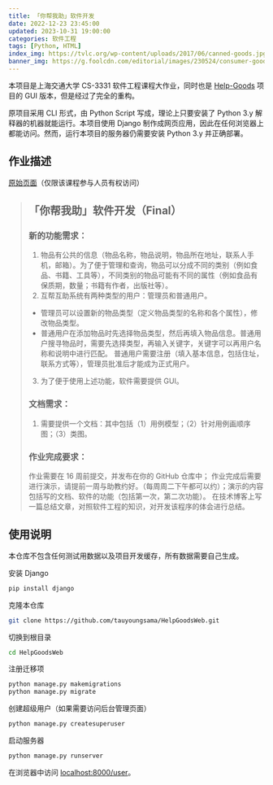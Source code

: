 ```yaml
---
title: 「你帮我助」软件开发
date: 2022-12-23 23:45:00
updated: 2023-10-31 19:00:00
categories: 软件工程
tags: [Python, HTML]
index_img: https://tvlc.org/wp-content/uploads/2017/06/canned-goods.jpg
banner_img: https://g.foolcdn.com/editorial/images/230524/consumer-goods.jpg
---
```


本项目是上海交通大学 CS-3331 软件工程课程大作业，同时也是 [Help-Goods](https://github.com/tau-young/Help-Goods) 项目的 GUI 版本，但是经过了完全的重构。

原项目采用 CLI 形式，由 Python Script 写成，理论上只要安装了 Python 3.y 解释器的机器就能运行。本项目使用 Django 制作成网页应用，因此在任何浏览器上都能访问。然而，运行本项目的服务器仍需要安装 Python 3.y 并正确部署。

## 作业描述

[原始页面](https://oc.sjtu.edu.cn/courses/48894/assignments/193007)（仅限该课程参与人员有权访问）

> ## 「你帮我助」软件开发（Final）
>
> ### 新的功能需求：
>
> 1. 物品有公共的信息（物品名称，物品说明，物品所在地址，联系人手机，邮箱）。为了便于管理和查询，物品可以分成不同的类别（例如食品、书籍、工具等），不同类别的物品可能有不同的属性（例如食品有保质期，数量；书籍有作者，出版社等）。
> 2. 互帮互助系统有两种类型的用户：管理员和普通用户。
> - 管理员可以设置新的物品类型（定义物品类型的名称和各个属性），修改物品类型。
> - 普通用户在添加物品时先选择物品类型，然后再填入物品信息。普通用户搜寻物品时，需要先选择类型，再输入关键字，关键字可以再用户名称和说明中进行匹配。
> 普通用户需要注册（填入基本信息，包括住址，联系方式等），管理员批准后才能成为正式用户。
>
> 3. 为了便于使用上述功能，软件需要提供 GUI。
>
> ### 文档需求：
>
> 1. 需要提供一个文档：其中包括（1）用例模型；（2）针对用例画顺序图；（3）类图。
>
> ### 作业完成要求：
>
> 作业需要在 16 周前提交，并发布在你的 GitHub 仓库中；
> 作业完成后需要进行演示，请提前一周与助教约好。（每周周二下午都可以约）；演示的内容包括写的文档、软件的功能（包括第一次，第二次功能）。
> 在技术博客上写一篇总结文章，对照软件工程的知识，对开发该程序的体会进行总结。

## 使用说明

本仓库不包含任何测试用数据以及项目开发缓存，所有数据需要自己生成。

安装 Django

```sh
pip install django
```

克隆本仓库

```sh
git clone https://github.com/tauyoungsama/HelpGoodsWeb.git
```

切换到根目录

```sh
cd HelpGoodsWeb
```

注册迁移项

```sh
python manage.py makemigrations
python manage.py migrate
```

创建超级用户（如果需要访问后台管理页面）

```sh
python manage.py createsuperuser
```

启动服务器

```sh
python manage.py runserver
```

在浏览器中访问 <localhost:8000/user>。

<!--
## UML 图

### 用例图

![Use Case](usecase.svg)

### 顺序图

![Sequence Register](sequence-register.svg)
![Sequence Login](sequence-login.svg)
![Sequence Logout](sequence-logout.svg)
![Sequence View User Info](sequence-viewuserinfo.svg)
![Sequence View Item List](sequence-viewitemlist.svg)
![Sequence View Item Info](sequence-viewiteminfo.svg)
![Sequence Post New Item](sequence-postnewitem.svg)
![Sequence Modify Item](sequence-modifyitem.svg)
![Sequence Grant User](sequence-grantuser.svg)
![Sequence Set New Item Type](sequence-setnewitemtype.svg)

### 类图

![Class Graph](class.svg)

## 开发体会

这个项目的前身 [Help-Goods](https://github.com/tau-young/Help-Goods) 是我比较满意的一个作品，功能并不复杂，使用命令行的方式不仅简洁而且方便。作业截止后出于个人兴趣我还加强了它的功能和易用性。只可惜第二次强制要求 GUI 界面，美其名曰「为了便于使用上述功能」。若少了这条限制，我本可以将命令行程序做的不比图形界面麻烦。所以……冲着这个图形界面的要求，这个项目被我拖了将近半个学期，期间还推倒重来了若干次。

### 开发框架的选择

最开始的问题是，我要用什么框架开发这个图形界面应用程序？最开始想到的就是经典的 Python Tkinter，不仅繁琐还不好调试，曾经用过这个包的我是绝对不想再次尝试的。

如果用 C++ 可以考虑 Visual Studio，初中阶段我还真尝试过用 VS 写了一个简单的加密/解密小程序，并且头一次惊叹居然一个图形界面程序可以只有 10KB 大小。当然后来想明白 VS 开发的这个程序肯定用了 .NET 运行库，毕竟 gcc 编译的命令行程序动辄上兆呢。

或者是，用 Qt 框架开发，我就可以让我的程序编写一次就能在所有平台上运行，这绝对是非常吸引人的。然而，我对 Qt 陌生到甚至连第一个项目都建立不起来，这接下去还玩什么呢。

要在 macOS 上开发程序，近年来的新晋选手必属 SwiftUI 了。苹果公司出品的程序设计语言 Swift 搭配苹果公司出品的图形框架 SwiftUI，在苹果公司出品的机器上运行，兼容性问题什么的都不用担心哒！事实上，我一开始确实决定使用 SwiftUI 开发这个项目，View 文件都已经写了一堆了。不过令人惊奇的是，我本打算将程序入口放在登录界面，由这个界面跳转到其他界面，而 SwiftUI 无法做到这一点。那段时间，我为了寻找类似的项目在互联网上茫茫搜索了半个月都没找到解决方案。这就是 SwiftUI 的缺点所在——出生四年，年年更新，SwiftUI 2.0 引入的新功能在 SwiftUI 4.0 被弃用，网上找的永远是过时的。而数据存储的 CoreData 模块甚至在开始学之前就令人劝退。我觉得，我是没办法在半个学期之内学完我需要的 SwiftUI 知识并成功开发出这个项目的。

最后，或许是无意中的发现，Django 成了我的最终选择。这是一个将 Python 作为网站后台的开发包。后端由 Python 负责处理网站请求，前端只需编写少量 HTML 即可。这样一来，可操作性就大了不少，而且可以应用 PyPI 上数千万开源包，也不用受各种未实现的气。

### 开发过程

软件过程模型总体上来说符合**增量模型**。项目分为三个子模块，分别是负责用户登录和注册的 `user` 模块、用于展示和操作物品的 `item` 模块，以及管理员批准用户和增加类型的 `staff` 模块。前端页面使用的是纯 HTML，采用了一点点 CSS，用于给表格加上边框。所以页面看上去并不美观，但是功能绝对不欠缺。

#### `user` 模块

登录页面相当于整个网站的入口，未登录的用户访问其他不该访问的页面时，都会被重定向到登录页面。包含登录和注册在内的诸多信息收集页面都采用了 Django Forms，方便了处理用户输入的步骤。第一个注册的用户将直接激活并被提拔为管理员。

用户模型分为两部分，一是 `django.auth` 模块提供的 `User` 模型，有它可以方便地进行登录、登出、检查用户等一系列认证操作，并可安全地储存用户的密码；二是自己建立的 `User` 模型，用于储存用户的其他信息，便于在其他模块调用。

在用户详细信息界面，电话号码和电子邮件地址被设置了超链接，直接点击可以拨打或发送电子邮件。未激活的用户将看到「禁止访问其他页面」的警告，正式用户将看到一个指向物品页面的超链接，管理员有一个指向管理页面的超链接。

#### `item` 模块

这个模块的主页面在一张 `<table>` 中展示了所有物品的信息，并且每个类型都有各自的页面，可以更详细地显示该类型专属的物品属性。用户可以添加物品、修改或删除自己添加的物品，管理员可以删除其他人的物品。

物品模型包括基类 `Base` 和派生类 `Item`，前者存有所有物品的共有属性信息，后者存有每个类型专属的属性信息。附加信息由管理员指定，无法提前硬编码在程序中，因此采用了 `JSON` 字符串的形式存在数据库中。

添加或编辑物品时，将由当前用户的信息自动填充部分表单，用户至少只需要填写物品名称和描述就可以完成一个物品的添加或编辑。当然，联系信息也可以修改成与当前用户信息不同的内容。

#### `staff` 模块

当有用户注册未审核时，管理员页面将会出现这些用户的信息。批准一个用户时，该用户的 `is_active` 属性被设置成 `True`；拒绝一个用户时，该用户的信息将被直接删除。当所有未审核用户都处理完成时，包含标题在内的审核部分将从主页面上完全消失。

主页面的下半部分列出了所有物品类型。当启动一个新项目时，类型默认为空，因此需要管理员新建一个默认类型。

动态表单是一个比较复杂的实现，~~偷懒~~方便起见，附加属性采用了超大号的输入框，用换行分隔不同的属性。

#### `admin` 模块

Django 提供了超级管理员的后台界面。如有需要，可以在超级后台管理用户状态、数据库中的物品信息。如果需要使用超级后台，需要用命令新建超级用户。但是，这个超级用户没有注册到自己建立的 `User` 模型中，因此不能登录前端页面。

### 测试过程

项目的测试与开发几乎并行，编写完一部分测试一部分。开始采用的是**白盒测试**方法，通过**条件/分支覆盖**测试程序逻辑。采用**自下而上的集成方式**，测试完各个模块后一起测试整个项目。最后上线前采用**黑盒测试**方法，模拟实际运行时项目的表现。

### 维护过程

**改正性维护**是开发过程中使用最多的维护活动。项目不能正常运行时使用此类维护。

**适应性维护**是修改软件架构或开发新功能时经常进行的维护活动。新功能要整合进原有的软件中，常常需要修改架构以便新旧功能能一起运行。

**完善性维护**也是有时需要进行的维护活动。尽管软件运行没有出现错误，但常常发现一项功能新的更便捷的实现方式，也会修改软件采用另一种实现方式。

**预防性维护**是偶尔进行的维护活动。
-->
